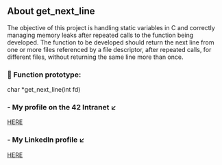 ## About get_next_line

The objective of this project is handling static variables in C and correctly managing memory leaks after repeated calls to the function being developed. The function to be developed should return the next line from one or more files referenced by a file descriptor, after repeated calls, for different files, without returning the same line more than once.

### 🔹 Function prototype:
char	*get_next_line(int fd) 

### - My profile on the 42 Intranet ↙️
[HERE](https://profile.intra.42.fr/users/mgimon-c)

### - My LinkedIn profile ↙️
[HERE](https://www.linkedin.com/in/mgimon-c/)
